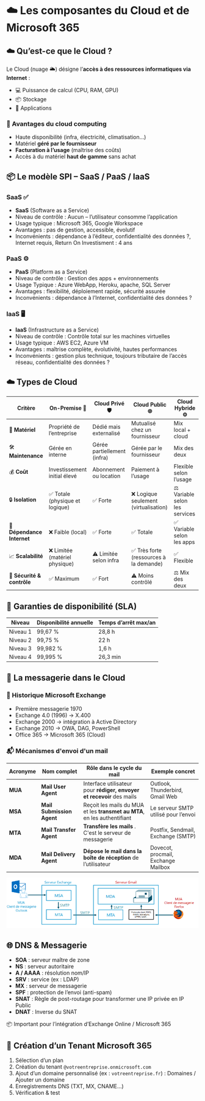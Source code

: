 # ☁️ Les composantes du Cloud et de Microsoft 365
## ☁️ Qu’est-ce que le Cloud ?

Le Cloud (nuage 🌥️) désigne l’**accès à des ressources informatiques via Internet** :
- 💻 Puissance de calcul (CPU, RAM, GPU)
- 📦 Stockage
- 🧰 Applications

### 🔐 Avantages du cloud computing

- Haute disponibilité (infra, électricité, climatisation…)
- Matériel **géré par le fournisseur**
- **Facturation à l’usage** (maîtrise des coûts)
- Accès à du matériel **haut de gamme** sans achat

## 📦 Le modèle SPI – **SaaS / PaaS / IaaS**

<!-- tabs:start --> 
### **SaaS ✅**

- **SaaS** (Software as a Service)
- Niveau de contrôle : Aucun – l’utilisateur consomme l’application
- Usage typique : Microsoft 365, Google Workspace
- Avantages : pas de gestion, accessible, évolutif
- Inconvénients : dépendance à l’éditeur, confidentialité des données ?, Internet requis, Return On Investisment :  4 ans 
    

### **PaaS ⚙️**

- **PaaS** (Platform as a Service)
- Niveau de contrôle : Gestion des apps + environnements
- Usage Typique : Azure WebApp, Heroku, apache, SQL Server
- Avantages : flexibilité, déploiement rapide, sécurité assurée
- Inconvénients : dépendance à l’Internet, confidentialité des données ? 
    

### **IaaS 🖥️**

- **IaaS** (Infrastructure as a Service)
- Niveau de contrôle : Contrôle total sur les machines virtuelles
- Usage typique : AWS EC2, Azure VM
- Avantages : maîtrise complète, évolutivité, hautes performances
- Inconvénients : gestion plus technique, toujours tributaire de l’accès réseau, confidentialité des données ? 

<!-- tabs:end --> 

## ☁️ Types de Cloud

| Critère                    | **On-Premise** 🔌              | **Cloud Privé** 🛡️         | **Cloud Public** 🌐                    | **Cloud Hybride** ⚙️           |
| -------------------------- | ------------------------------ | --------------------------- | -------------------------------------- | ------------------------------ |
| 💾 **Matériel**            | Propriété de l’entreprise      | Dédié mais externalisé      | Mutualisé chez un fournisseur          | Mix local + cloud              |
| 🛠 **Maintenance**         | Gérée en interne               | Gérée partiellement (infra) | Gérée par le fournisseur               | Mix des deux                   |
| 💰 **Coût**                | Investissement initial élevé   | Abonnement ou location      | Paiement à l’usage                     | Flexible selon l’usage         |
| 🔒 **Isolation**           | ✅ Totale (physique et logique) | ✅ Forte                     | ❌ Logique seulement (virtualisation)   | ⚖️ Variable selon les services |
| 📶 **Dépendance Internet** | ❌ Faible (local)               | ✅ Forte                     | ✅ Totale                               | ✅ Variable selon les apps      |
| 📈 **Scalabilité**         | ❌ Limitée (matériel physique)  | ⚠️ Limitée selon infra      | ✅ Très forte (ressources à la demande) | ✅ Flexible                     |
| 🔐 **Sécurité & contrôle** | ✅ Maximum                      | ✅ Fort                      | ⚠️ Moins contrôlé                      | ⚖️ Mix des deux                |

## 🧪 Garanties de disponibilité (SLA)

|**Niveau**|**Disponibilité annuelle**|**Temps d’arrêt max/an**|
|---|---|---|
|Niveau 1|99,67 %|28,8 h|
|Niveau 2|99,75 %|22 h|
|Niveau 3|99,982 %|1,6 h|
|Niveau 4|99,995 %|26,3 min|
## 📧 La messagerie dans le Cloud

### 📜 Historique Microsoft Exchange

- Première messagerie 1970
- Exchange 4.0 (1996) → X.400
- Exchange 2000 → intégration à Active Directory
- Exchange 2010 → OWA, DAG, PowerShell
- Office 365 → Microsoft 365 (Cloud)
    

### 📬 Mécanismes d'envoi d'un mail

| Acronyme | Nom complet               | Rôle dans le cycle du mail                                               | Exemple concret                      |
| -------- | ------------------------- | ------------------------------------------------------------------------ | ------------------------------------ |
| **MUA**  | **Mail User Agent**       | Interface utilisateur pour **rédiger, envoyer et recevoir** des mails    | Outlook, Thunderbird, Gmail Web      |
| **MSA**  | **Mail Submission Agent** | Reçoit les mails du MUA et les **transmet au MTA**, en les authentifiant | Le serveur SMTP utilisé pour l’envoi |
| **MTA**  | **Mail Transfer Agent**   | **Transfère les mails** . C'est le serveur de messagerie                 | Postfix, Sendmail, Exchange (SMTP)   |
| **MDA**  | **Mail Delivery Agent**   | **Dépose le mail dans la boîte de réception** de l’utilisateur           | Dovecot, procmail, Exchange Mailbox  |

<img src="M_365/images/mail.png">

## 🌐 DNS & Messagerie

- **SOA** : serveur maître de zone
- **NS** : serveur autoritaire
- **A / AAAA** : résolution nom/IP
- **SRV** : service (ex : LDAP)
- **MX** : serveur de messagerie
- **SPF** : protection de l’envoi (anti-spam)
- **SNAT** : Règle de post-routage pour transformer une IP privée en IP Public 
- **DNAT** : Inverse du SNAT

📦 Important pour l’intégration d’Exchange Online / Microsoft 365

## 🔐 Création d’un Tenant Microsoft 365

1. Sélection d’un plan
2. Création du tenant `@votreentreprise.onmicrosoft.com`
3. Ajout d’un domaine personnalisé (ex : `votreentreprise.fr`) : Domaines / Ajouter un domaine
4. Enregistrements DNS (TXT, MX, CNAME…)
5. Vérification & test


